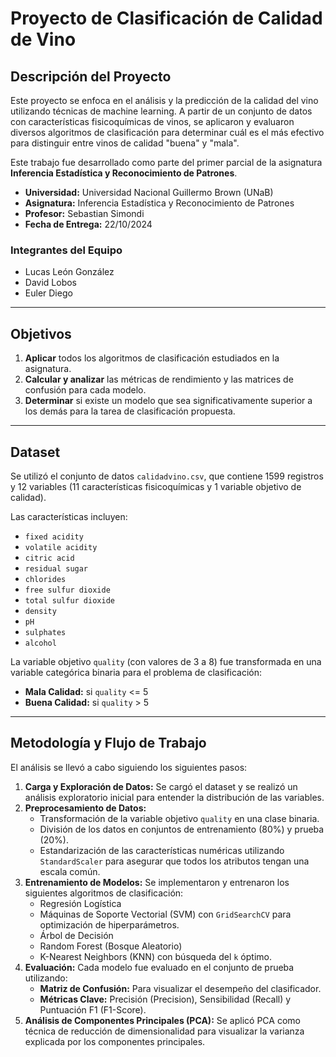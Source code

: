 # Proyecto de Clasificación de Calidad de Vino

## Descripción del Proyecto

Este proyecto se enfoca en el análisis y la predicción de la calidad del vino utilizando técnicas de machine learning. A partir de un conjunto de datos con características fisicoquímicas de vinos, se aplicaron y evaluaron diversos algoritmos de clasificación para determinar cuál es el más efectivo para distinguir entre vinos de calidad "buena" y "mala".

Este trabajo fue desarrollado como parte del primer parcial de la asignatura **Inferencia Estadística y Reconocimiento de Patrones**.

* **Universidad:** Universidad Nacional Guillermo Brown (UNaB)
* **Asignatura:** Inferencia Estadística y Reconocimiento de Patrones
* **Profesor:** Sebastian Simondi
* **Fecha de Entrega:** 22/10/2024

### Integrantes del Equipo

* Lucas León González
* David Lobos
* Euler Diego

---

## Objetivos

1.  **Aplicar** todos los algoritmos de clasificación estudiados en la asignatura.
2.  **Calcular y analizar** las métricas de rendimiento y las matrices de confusión para cada modelo.
3.  **Determinar** si existe un modelo que sea significativamente superior a los demás para la tarea de clasificación propuesta.

---

## Dataset

Se utilizó el conjunto de datos `calidadvino.csv`, que contiene 1599 registros y 12 variables (11 características fisicoquímicas y 1 variable objetivo de calidad).

Las características incluyen:
* `fixed acidity`
* `volatile acidity`
* `citric acid`
* `residual sugar`
* `chlorides`
* `free sulfur dioxide`
* `total sulfur dioxide`
* `density`
* `pH`
* `sulphates`
* `alcohol`

La variable objetivo `quality` (con valores de 3 a 8) fue transformada en una variable categórica binaria para el problema de clasificación:
* **Mala Calidad:** si `quality` <= 5
* **Buena Calidad:** si `quality` > 5

---

## Metodología y Flujo de Trabajo

El análisis se llevó a cabo siguiendo los siguientes pasos:

1.  **Carga y Exploración de Datos:** Se cargó el dataset y se realizó un análisis exploratorio inicial para entender la distribución de las variables.
2.  **Preprocesamiento de Datos:**
    * Transformación de la variable objetivo `quality` en una clase binaria.
    * División de los datos en conjuntos de entrenamiento (80%) y prueba (20%).
    * Estandarización de las características numéricas utilizando `StandardScaler` para asegurar que todos los atributos tengan una escala común.
3.  **Entrenamiento de Modelos:** Se implementaron y entrenaron los siguientes algoritmos de clasificación:
    * Regresión Logística
    * Máquinas de Soporte Vectorial (SVM) con `GridSearchCV` para optimización de hiperparámetros.
    * Árbol de Decisión
    * Random Forest (Bosque Aleatorio)
    * K-Nearest Neighbors (KNN) con búsqueda del `k` óptimo.
4.  **Evaluación:** Cada modelo fue evaluado en el conjunto de prueba utilizando:
    * **Matriz de Confusión:** Para visualizar el desempeño del clasificador.
    * **Métricas Clave:** Precisión (Precision), Sensibilidad (Recall) y Puntuación F1 (F1-Score).
5.  **Análisis de Componentes Principales (PCA):** Se aplicó PCA como técnica de reducción de dimensionalidad para visualizar la varianza explicada por los componentes principales.

